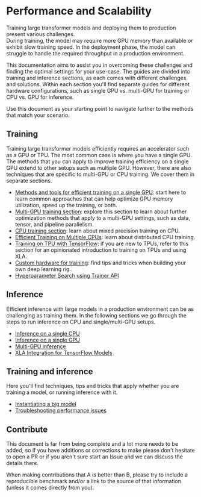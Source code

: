 <!---
Copyright 2021 The HuggingFace Team. All rights reserved.

Licensed under the Apache License, Version 2.0 (the "License");
you may not use this file except in compliance with the License.
You may obtain a copy of the License at

    http://www.apache.org/licenses/LICENSE-2.0

Unless required by applicable law or agreed to in writing, software
distributed under the License is distributed on an "AS IS" BASIS,
WITHOUT WARRANTIES OR CONDITIONS OF ANY KIND, either express or implied.
See the License for the specific language governing permissions and
limitations under the License.

⚠️ Note that this file is in Markdown but contain specific syntax for our doc-builder (similar to MDX) that may not be
rendered properly in your Markdown viewer.

-->

# Performance and Scalability

Training large transformer models and deploying them to production present various challenges.  
During training, the model may require more GPU memory than available or exhibit slow training speed. In the deployment 
phase, the model can struggle to handle the required throughput in a production environment.

This documentation aims to assist you in overcoming these challenges and finding the optimal settings for your use-case. 
The guides are divided into training and inference sections, as each comes with different challenges and solutions. 
Within each section you'll find separate guides for different hardware configurations, such as single GPU vs. multi-GPU 
for training or CPU vs. GPU for inference.

Use this document as your starting point to navigate further to the methods that match your scenario.

## Training

Training large transformer models efficiently requires an accelerator such as a GPU or TPU. The most common case is where 
you have a single GPU. The methods that you can apply to improve training efficiency on a single GPU extend to other setups 
such as multiple GPU. However, there are also techniques that are specific to multi-GPU or CPU training. We cover them in 
separate sections.

* [Methods and tools for efficient training on a single GPU](perf_train_gpu_one): start here to learn common approaches that can help optimize GPU memory utilization, speed up the training, or both. 
* [Multi-GPU training section](perf_train_gpu_many): explore this section to learn about further optimization methods that apply to a multi-GPU settings, such as data, tensor, and pipeline parallelism.
* [CPU training section](perf_train_cpu): learn about mixed precision training on CPU.
* [Efficient Training on Multiple CPUs](perf_train_cpu_many): learn about distributed CPU training.
* [Training on TPU with TensorFlow](perf_train_tpu_tf): if you are new to TPUs, refer to this section for an opinionated introduction to training on TPUs and using XLA. 
* [Custom hardware for training](perf_hardware): find tips and tricks when building your own deep learning rig.
* [Hyperparameter Search using Trainer API](hpo_train)

## Inference

Efficient inference with large models in a production environment can be as challenging as training them. In the following 
sections we go through the steps to run inference on CPU and single/multi-GPU setups.

* [Inference on a single CPU](perf_infer_cpu)
* [Inference on a single GPU](perf_infer_gpu_one)
* [Multi-GPU inference](perf_infer_gpu_multi)
* [XLA Integration for TensorFlow Models](tf_xla)


## Training and inference

Here you'll find techniques, tips and tricks that apply whether you are training a model, or running inference with it.

* [Instantiating a big model](big_models)
* [Troubleshooting performance issues](debugging)

## Contribute

This document is far from being complete and a lot more needs to be added, so if you have additions or corrections to 
make please don't hesitate to open a PR or if you aren't sure start an Issue and we can discuss the details there.

When making contributions that A is better than B, please try to include a reproducible benchmark and/or a link to the 
source of that information (unless it comes directly from you).
